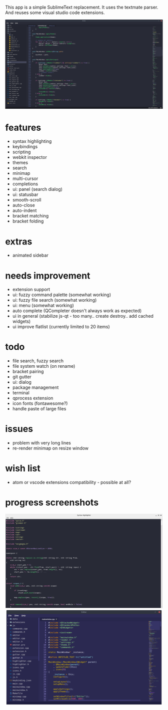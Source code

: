 This app is a simple SublimeText replacement.
It uses the textmate parser. And reuses some visual studio code extensions.

![screenshot](https://raw.githubusercontent.com/icedman/ashlar-text/master/screenshots/Screenshot%20from%202020-06-26%2019-37-10.png)

# features
* syntax highlighting
* keybindings
* scripting
* webkit inspector
* themes
* search
* minimap
* multi-cursor
* completions
* ui: panel (search dialog)
* ui: statusbar
* smooth-scroll
* auto-close
* auto-indent
* bracket matching
* bracket folding

# extras
* animated sidebar

# needs improvement
* extension support
* ui: fuzzy command palette (somewhat working)
* ui: fuzzy file search (somewhat working)
* ui: menu (somewhat working)
* auto complete (QCompleter doesn't always work as expected)
* ui in general (stabilize js-qt - too many.. create destroy.. add cached widgets)
* ui improve flatlist (currently limited to 20 items)

# todo
* file search, fuzzy search
* file system watch (on rename)
* bracket pairing
* git gutter
* ui: dialog
* package management
* terminal
* qprocess extension
* icon fonts (fontawesome?)
* handle paste of large files

# issues
* problem with very long lines
* re-render minimap on resize window

# wish list
* atom or vscode extensions compatibility - possible at all?

# progress screenshots

![early shots](https://raw.githubusercontent.com/icedman/ashlar-text/master/screenshots/Screenshot%20from%202020-05-28%2022-55-06.png)
![early shots](https://github.com/icedman/ashlar-text/blob/master/screenshots/Screenshot%20from%202020-06-05%2023-10-30.png)
